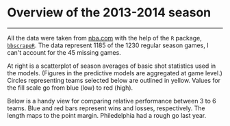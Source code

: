 # Overview of the 2013-2014 season
---

All the data were taken from [nba.com](nba.com) with the help of the `R` package, [`bbscrapeR`](https://github.com/cpsievert/bbscrapeR). The data represent 1185 of the 1230 regular season games, I can't account for the 45 missing games.

At right is a scatterplot of season averages of basic shot statistics used in the models. (Figures in the predictive models are aggregated at game level.) Circles representing teams selected below are outlined in yellow. Values for the fill scale go from blue (low) to red (high).

Below is a handy view for comparing relative performance between 3 to 6 teams. Blue and red bars represent wins and losses, respectively. The length maps to the point margin. Philedelphia had a rough go last year.

